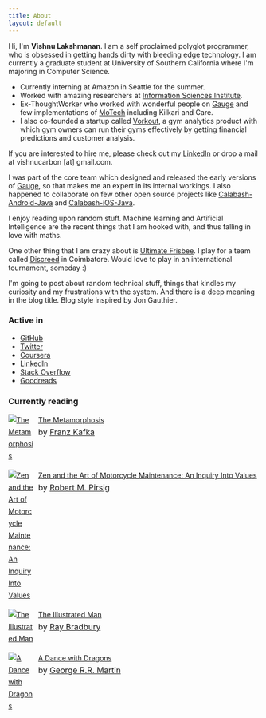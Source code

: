 ```yaml
---
title: About
layout: default
---
```


Hi, I'm **Vishnu Lakshmanan**. I am a self proclaimed polyglot programmer, who is obsessed in getting hands dirty with bleeding edge technology. I am currently a graduate student at University of Southern California where I'm majoring in Computer Science.
 
* Currently interning at Amazon in Seattle for the summer.
* Worked with amazing researchers at [Information Sciences Institute][10].
* Ex-ThoughtWorker who worked with wonderful people on [Gauge][3] and few implementations of [MoTech][2] including Kilkari and Care. 
* I also co-founded a startup called [Vorkout][6], a gym analytics product with which gym owners can run their gyms effectively by getting financial predictions and customer analysis.
  
If you are interested to hire me, please check out my [LinkedIn][9] or drop a mail at vishnucarbon [at] gmail.com.

I was part of the core team which designed and released the early versions of [Gauge][3], so that makes me an expert in its internal workings. I also happened to collaborate on few other open source projects like [Calabash-Android-Java][4] and [Calabash-iOS-Java][5]. 

I enjoy reading upon random stuff. Machine learning and Artificial Intelligence are the recent things that I am hooked with, and thus falling in love with maths.

One other thing that I am crazy about is [Ultimate Frisbee][7]. I play for a team called [Discreed][8] in Coimbatore. Would love to play in an international tournament, someday :)

I'm going to post about random technical stuff, things that kindles my curiosity and my frustrations with the system. And there is a deep meaning in the blog title. Blog style inspired by Jon Gauthier.

[2]: http://www.motechproject.org/about/implementations.html
[3]: http://getgauge.io/
[4]: https://github.com/vishnukarthikl/calabash-android-java
[5]: https://github.com/navaneeth/calabash-ios-java
[6]: http://vorkout.com/
[7]: https://en.wikipedia.org/wiki/Ultimate_%28sport%29
[8]: https://www.facebook.com/pages/DisCreed-Ultimate-Frisbee-Coimbatore-UFC/221724301228435
[9]: https://www.linkedin.com/in/vishnukl
[10]: http://www.isi.edu/home

### Active in

* [GitHub](https://github.com/vishnukarthikl)
* [Twitter](https://twitter.com/morbidgod)
* [Coursera](https://www.coursera.org/user/i/17740c4a05b090f1268f4479a39d6bc7)
* [LinkedIn](https://www.linkedin.com/in/vishnukl)
* [Stack Overflow](https://stackoverflow.com/users/1553655/vishnu)
* [Goodreads](https://www.goodreads.com/user/show/4107646-vishnu-karthik)

### Currently reading

<!-- Show static HTML/CSS as a placeholder in case js is not enabled - javascript include will override this if things work -->
<style type="text/css" media="screen">
#gr_custom_widget_1345940422 {
margin-top: 10px;
line-height: 24px;
}

#gr_custom_widget_1345940422 center {
display: none;
}

.gr_custom_header_1345940422 {
display: none;
border-bottom: 1px solid #CCC;
width: 100%;
margin: 5px 0 10px;
padding-bottom: 5px;
line-height: inherit;
text-align: center;
font-size: 120%
}

.gr_custom_each_container_1345940422 {
width: 100%;
clear: both;
margin-bottom: 15px;
overflow: auto;
}

.gr_custom_book_container_1345940422 {
/* customize your book covers here */
overflow: hidden;
float: left;
margin-right: 10px;
width: 50px;
}

.gr_custom_author_1345940422 {
/* customize your author names here */
font-size: 16px;
}

.gr_custom_tags_1345940422 {
/* customize your tags here */
font-size: 14px;
color: gray;
}

.gr_custom_rating_1345940422 {
/* customize your rating stars here */
display: none;
}
</style>

<div id="gr_custom_widget_1345940422">
<div class="gr_custom_container_1345940422">
<h2 class="gr_custom_header_1345940422">
    <a href="http://www.goodreads.com/review/list/5092154-hans-engel?shelf=currently-reading&amp;utm_medium=api&amp;utm_source=custom_widget"
       style="text-decoration: none;">Currently reading</a>
</h2>


<div class="gr_custom_each_container_1345940422">
    <div class="gr_custom_book_container_1345940422">
        <a href="https://www.goodreads.com/review/show/1235955709?utm_medium=api&amp;utm_source=custom_widget"
           title="The Metamorphosis"><img alt="The Metamorphosis" border="0"
                                          src="https://d.gr-assets.com/books/1359061917s/485894.jpg"/></a>
    </div>
    <div class="gr_custom_title_1345940422">
        <a href="https://www.goodreads.com/review/show/1235955709?utm_medium=api&amp;utm_source=custom_widget">The
            Metamorphosis</a>
    </div>
    <div class="gr_custom_author_1345940422">
        by <a href="https://www.goodreads.com/author/show/5223.Franz_Kafka">Franz Kafka</a>
    </div>
</div>
<div class="gr_custom_each_container_1345940422">
    <div class="gr_custom_book_container_1345940422">
        <a href="https://www.goodreads.com/review/show/1235955911?utm_medium=api&amp;utm_source=custom_widget"
           title="Zen and the Art of Motorcycle Maintenance: An Inquiry Into Values"><img
                alt="Zen and the Art of Motorcycle Maintenance: An Inquiry Into Values" border="0"
                src="https://d.gr-assets.com/books/1410136019s/629.jpg"/></a>
    </div>
    <div class="gr_custom_title_1345940422">
        <a href="https://www.goodreads.com/review/show/1235955911?utm_medium=api&amp;utm_source=custom_widget">Zen
            and the Art of Motorcycle Maintenance: An Inquiry Into Values</a>
    </div>
    <div class="gr_custom_author_1345940422">
        by <a href="https://www.goodreads.com/author/show/401.Robert_M_Pirsig">Robert M. Pirsig</a>
    </div>
</div>
<div class="gr_custom_each_container_1345940422">
    <div class="gr_custom_book_container_1345940422">
        <a href="https://www.goodreads.com/review/show/1235956406?utm_medium=api&amp;utm_source=custom_widget"
           title="The Illustrated Man"><img alt="The Illustrated Man" border="0"
                                            src="https://d.gr-assets.com/books/1374049820s/24830.jpg"/></a>
    </div>
    <div class="gr_custom_title_1345940422">
        <a href="https://www.goodreads.com/review/show/1235956406?utm_medium=api&amp;utm_source=custom_widget">The
            Illustrated Man</a>
    </div>
    <div class="gr_custom_author_1345940422">
        by <a href="https://www.goodreads.com/author/show/1630.Ray_Bradbury">Ray Bradbury</a>
    </div>
</div>
<div class="gr_custom_each_container_1345940422">
    <div class="gr_custom_book_container_1345940422">
        <a href="https://www.goodreads.com/review/show/1235957057?utm_medium=api&amp;utm_source=custom_widget"
           title="A Dance with Dragons (A Song of Ice and Fire, #5)"><img alt="A Dance with Dragons" border="0"
                                                                          src="https://d.gr-assets.com/books/1327885335s/10664113.jpg"/></a>
    </div>
    <div class="gr_custom_title_1345940422">
        <a href="https://www.goodreads.com/review/show/1235957057?utm_medium=api&amp;utm_source=custom_widget">A
            Dance with Dragons</a>
    </div>
    <div class="gr_custom_author_1345940422">
        by <a href="https://www.goodreads.com/author/show/346732.George_R_R_Martin">George R.R. Martin</a>
    </div>
</div>

<br style="clear: both"/>
</div>

</div>
<script src="https://www.goodreads.com/review/custom_widget/4107646.Currently%20Reading?cover_position=left&cover_size=small&num_books=5&order=a&shelf=currently-reading&show_author=1&show_cover=1&show_rating=0&show_review=1&show_tags=0&show_title=1&sort=date_added&widget_bg_color=FFFFFF&widget_bg_transparent=true&widget_border_width=1&widget_id=1345940422&widget_text_color=000000&widget_title_size=medium&widget_width=wide" type="text/javascript" charset="utf-8"></script>
